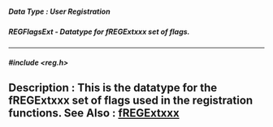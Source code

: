 ##### Data Type : User Registration
##### REGFlagsExt - Datatype for fREGExtxxx set of flags.
---
##### #include <reg.h>
**Description :**
This is the datatype for the fREGExtxxx set of flags used in the registration 
functions.
**See Also :**
[fREGExtxxx](D:/md_files/fREGExtxxx.md)
---
